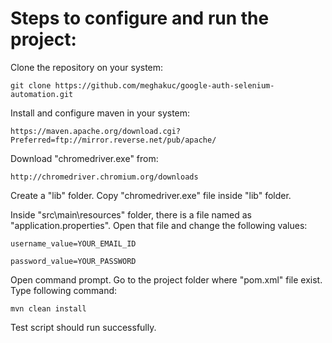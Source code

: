 <h1>Steps to configure and run the project:</h1>
	
Clone the repository on your system:

	git clone https://github.com/meghakuc/google-auth-selenium-automation.git

Install and configure maven in your system:

	https://maven.apache.org/download.cgi?Preferred=ftp://mirror.reverse.net/pub/apache/
 
Download "chromedriver.exe" from: 

	http://chromedriver.chromium.org/downloads

Create a "lib" folder. Copy "chromedriver.exe" file inside "lib" folder.

Inside "src\main\resources" folder, there is a file named as "application.properties". Open that file and change the following values:

	username_value=YOUR_EMAIL_ID

	password_value=YOUR_PASSWORD

Open command prompt. Go to the project folder where "pom.xml" file exist. Type following command:
	
	mvn clean install
	
Test script should run successfully.
